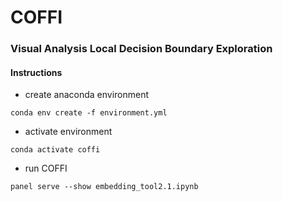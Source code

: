 # COFFI

### Visual Analysis Local Decision Boundary Exploration

#### Instructions

- create anaconda environment 
```
conda env create -f environment.yml
```
- activate environment 
```
conda activate coffi
```
- run COFFI
```
panel serve --show embedding_tool2.1.ipynb
```
